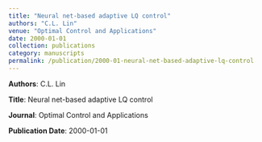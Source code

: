 ```yaml
---
title: "Neural net-based adaptive LQ control"
authors: "C.L. Lin"
venue: "Optimal Control and Applications"
date: 2000-01-01
collection: publications
category: manuscripts
permalink: /publication/2000-01-neural-net-based-adaptive-lq-control
---
```


**Authors**: C.L. Lin

**Title**: Neural net-based adaptive LQ control

**Journal**: Optimal Control and Applications

**Publication Date**: 2000-01-01
